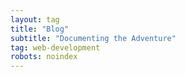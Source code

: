 ```yaml
---
layout: tag
title: "Blog"
subtitle: "Documenting the Adventure"
tag: web-development
robots: noindex
---
```

